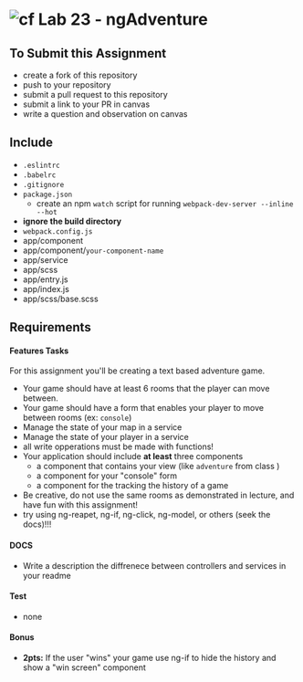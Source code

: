 ![cf](https://i.imgur.com/7v5ASc8.png) Lab 23 - ngAdventure
======

## To Submit this Assignment
  * create a fork of this repository
  * push to your repository
  * submit a pull request to this repository
  * submit a link to your PR in canvas
  * write a question and observation on canvas

## Include
  * `.eslintrc`
  * `.babelrc`
  * `.gitignore`
  * `package.json`
    * create an npm `watch` script for running `webpack-dev-server --inline --hot`
  * **ignore the build directory**
  * `webpack.config.js`
  * app/component
  * app/component/`your-component-name`
  * app/service
  * app/scss
  * app/entry.js
  * app/index.js
  * app/scss/base.scss

## Requirements
#### Features Tasks
For this assignment you'll be creating a text based adventure game.  

  * Your game should have at least 6 rooms that the player can move between.
  * Your game should have a form that enables your player to move between rooms (ex: `console`)
  * Manage the state of your map in a service
  * Manage the state of your player in a service
   * all write opperations must be made with functions!
  * Your application should include **at least** three components
    * a component that contains your view (like `adventure` from class )
    * a component for your "console" form
    * a component for the tracking the history of a game
  * Be creative, do not use the same rooms as demonstrated in lecture, and have fun with this assignment!
   * try using ng-reapet, ng-if, ng-click, ng-model, or others (seek the docs)!!!

#### DOCS
* Write a description the diffrenece between controllers and services in your readme

#### Test
* none

#### Bonus
* **2pts:** If the user "wins" your game use ng-if to hide the history and show a "win screen" component
